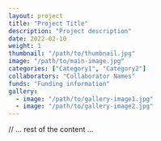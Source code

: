 ```yaml
---
layout: project
title: "Project Title"
description: "Project description"
date: 2022-02-10
weight: 1
thumbnail: "/path/to/thumbnail.jpg"
image: "/path/to/main-image.jpg"
categories: ["Category1", "Category2"]
collaborators: "Collaborator Names"
funds: "Funding information"
gallery:
  - image: "/path/to/gallery-image1.jpg"
  - image: "/path/to/gallery-image2.jpg"
---
```


// ... rest of the content ...
